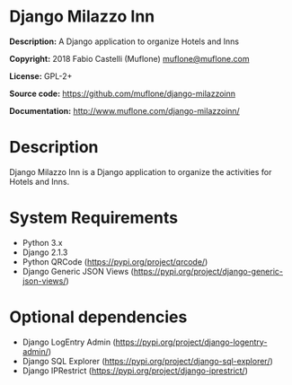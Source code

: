 # Django Milazzo Inn

**Description:** A Django application to organize Hotels and Inns

**Copyright:** 2018 Fabio Castelli (Muflone) <muflone@muflone.com>

**License:** GPL-2+

**Source code:** https://github.com/muflone/django-milazzoinn

**Documentation:** http://www.muflone.com/django-milazzoinn/

# Description

Django Milazzo Inn is a Django application to organize the activities for
Hotels and Inns.

# System Requirements

* Python 3.x
* Django 2.1.3
* Python QRCode (https://pypi.org/project/qrcode/)
* Django Generic JSON Views (https://pypi.org/project/django-generic-json-views/)

# Optional dependencies

* Django LogEntry Admin (https://pypi.org/project/django-logentry-admin/)
* Django SQL Explorer (https://pypi.org/project/django-sql-explorer/)
* Django IPRestrict (https://pypi.org/project/django-iprestrict/)
